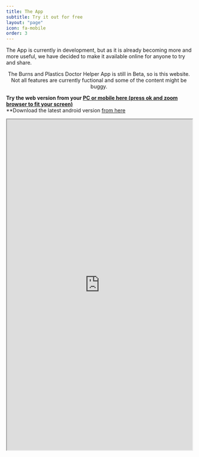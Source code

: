 ```yaml
---
title: The App
subtitle: Try it out for free
layout: "page"
icon: fa-mobile
order: 3
---
```


The App is currently in development, but as it is already becoming more and more useful, we have decided to make it available online for anyone to try and share.

<center><p>The Burns and Plastics Doctor Helper App is still in Beta, so is this website. Not all features are currently fuctional and some of the content might be buggy.</p></center>

**Try the web version from your [PC or mobile here (press ok and zoom browser to fit your screen)](http://burnsplastics.com)**  
**Download the latest android version [from here](https://drive.google.com/open?id=1ncJ7cwmaJF-6_x2mjz_RCXq1Py2heUZW)

<iframe src="http://burnsplastics.com" style="width:100%; height:900px">

<center><p>Discuss our app game on our [Reddit Page](https://www.reddit.com/r/BurnsAndPlasticsApp)</p></center>

[Privacy policy](https://patricktabet.github.io/privacy.html)

